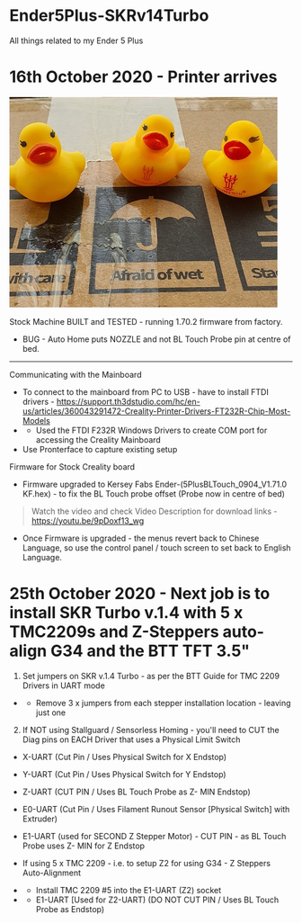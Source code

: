 # Ender5Plus-SKRv14Turbo
All things related to my Ender 5 Plus

# 16th October 2020 - Printer arrives

![Image of ducks](https://github.com/aftershox/Ender5Plus-SKRv14Turbo/blob/main/images/afraid-of-wet.jpg)

Stock Machine
BUILT and TESTED - running 1.70.2 firmware from factory.  
- BUG - Auto Home puts NOZZLE and not BL Touch Probe pin at centre of bed.

---

Communicating with the Mainboard
- To connect to the mainboard from PC to USB - have to install FTDI drivers - https://support.th3dstudio.com/hc/en-us/articles/360043291472-Creality-Printer-Drivers-FT232R-Chip-Most-Models
- - Used the FTDI F232R Windows Drivers to create COM port for accessing the Creality Mainboard 
- Use Pronterface to capture existing setup

Firmware for Stock Creality board
- Firmware upgraded to Kersey Fabs Ender-(5PlusBLTouch_0904_V1.71.0 KF.hex) - to fix the BL Touch probe offset (Probe now in centre of bed)
> Watch the video and check Video Description for download links - https://youtu.be/9pDoxf13_wg

- Once Firmware is upgraded - the menus revert back to Chinese Language, so use the control panel / touch screen to set back to English Language. 

# 25th October 2020 - Next job is to install SKR Turbo v.1.4 with 5 x TMC2209s and Z-Steppers auto-align G34 and the BTT TFT 3.5"

1) Set jumpers on SKR v.1.4 Turbo - as per the BTT Guide for TMC 2209 Drivers in UART mode
- - Remove 3 x jumpers from each stepper installation location - leaving just one

2) If NOT using Stallguard / Sensorless Homing - you'll need to CUT the Diag pins on EACH Driver that uses a Physical Limit Switch
- X-UART (Cut Pin / Uses Physical Switch for X Endstop)
- Y-UART (Cut Pin / Uses Physical Switch for Y Endstop)
- Z-UART (CUT PIN / Uses BL Touch Probe as Z- MIN Endstop)
- E0-UART (Cut Pin / Uses Filament Runout Sensor [Physical Switch] with Extruder)
- E1-UART (used for SECOND Z Stepper Motor) - CUT PIN - as BL Touch Probe uses Z- MIN for Z Endstop

- If using 5 x TMC 2209 - i.e. to setup Z2 for using G34 - Z Steppers Auto-Alignment
- - Install TMC 2209 #5 into the E1-UART (Z2) socket
- - E1-UART [Used for Z2-UART) (DO NOT CUT PIN / Uses BL Touch Probe as Endstop)

